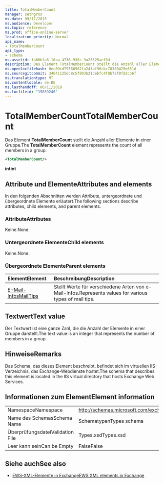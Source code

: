 ```yaml
---
title: TotalMemberCount
manager: sethgros
ms.date: 09/17/2015
ms.audience: Developer
ms.topic: reference
ms.prod: office-online-server
localization_priority: Normal
api_name:
- TotalMemberCount
api_type:
- schema
ms.assetid: fa86bfa6-10aa-4736-938c-9a23525aef8d
description: Das Element TotalMemberCount stellt die Anzahl aller Elemente in einer Gruppe.
ms.openlocfilehash: 0ec89cd79560962fa243af90cbc70380425e651d
ms.sourcegitcommit: 34041125dc8c5f993b21cebfc4f8b72f0fd2cb6f
ms.translationtype: MT
ms.contentlocale: de-DE
ms.lasthandoff: 06/11/2018
ms.locfileid: "19839246"
---
```

# <a name="totalmembercount"></a><span data-ttu-id="93504-103">TotalMemberCount</span><span class="sxs-lookup"><span data-stu-id="93504-103">TotalMemberCount</span></span>

<span data-ttu-id="93504-104">Das Element **TotalMemberCount** stellt die Anzahl aller Elemente in einer Gruppe.</span><span class="sxs-lookup"><span data-stu-id="93504-104">The **TotalMemberCount** element represents the count of all members in a group.</span></span> 
  
```XML
<TotalMemberCount/>
```

 <span data-ttu-id="93504-105">**int**</span><span class="sxs-lookup"><span data-stu-id="93504-105">**int**</span></span>
## <a name="attributes-and-elements"></a><span data-ttu-id="93504-106">Attribute und Elemente</span><span class="sxs-lookup"><span data-stu-id="93504-106">Attributes and elements</span></span>

<span data-ttu-id="93504-107">In den folgenden Abschnitten werden Attribute, untergeordnete und übergeordnete Elemente erläutert.</span><span class="sxs-lookup"><span data-stu-id="93504-107">The following sections describe attributes, child elements, and parent elements.</span></span>
  
### <a name="attributes"></a><span data-ttu-id="93504-108">Attribute</span><span class="sxs-lookup"><span data-stu-id="93504-108">Attributes</span></span>

<span data-ttu-id="93504-109">Keine.</span><span class="sxs-lookup"><span data-stu-id="93504-109">None.</span></span>
  
### <a name="child-elements"></a><span data-ttu-id="93504-110">Untergeordnete Elemente</span><span class="sxs-lookup"><span data-stu-id="93504-110">Child elements</span></span>

<span data-ttu-id="93504-111">Keine.</span><span class="sxs-lookup"><span data-stu-id="93504-111">None.</span></span>
  
### <a name="parent-elements"></a><span data-ttu-id="93504-112">Übergeordnete Elemente</span><span class="sxs-lookup"><span data-stu-id="93504-112">Parent elements</span></span>

|<span data-ttu-id="93504-113">**Element**</span><span class="sxs-lookup"><span data-stu-id="93504-113">**Element**</span></span>|<span data-ttu-id="93504-114">**Beschreibung**</span><span class="sxs-lookup"><span data-stu-id="93504-114">**Description**</span></span>|
|:-----|:-----|
|[<span data-ttu-id="93504-115">E-Mail-Infos</span><span class="sxs-lookup"><span data-stu-id="93504-115">MailTips</span></span>](mailtips.md) <br/> |<span data-ttu-id="93504-116">Stellt Werte für verschiedene Arten von e-Mail-Infos.</span><span class="sxs-lookup"><span data-stu-id="93504-116">Represents values for various types of mail tips.</span></span>  <br/> |
   
## <a name="text-value"></a><span data-ttu-id="93504-117">Textwert</span><span class="sxs-lookup"><span data-stu-id="93504-117">Text value</span></span>

<span data-ttu-id="93504-118">Der Textwert ist eine ganze Zahl, die die Anzahl der Elemente in einer Gruppe darstellt.</span><span class="sxs-lookup"><span data-stu-id="93504-118">The text value is an integer that represents the number of members in a group.</span></span>
  
## <a name="remarks"></a><span data-ttu-id="93504-119">Hinweise</span><span class="sxs-lookup"><span data-stu-id="93504-119">Remarks</span></span>

<span data-ttu-id="93504-120">Das Schema, das dieses Element beschreibt, befindet sich im virtuellen IIS-Verzeichnis, das Exchange-Webdienste hostet.</span><span class="sxs-lookup"><span data-stu-id="93504-120">The schema that describes this element is located in the IIS virtual directory that hosts Exchange Web Services.</span></span>
  
## <a name="element-information"></a><span data-ttu-id="93504-121">Informationen zum Element</span><span class="sxs-lookup"><span data-stu-id="93504-121">Element information</span></span>

|||
|:-----|:-----|
|<span data-ttu-id="93504-122">Namespace</span><span class="sxs-lookup"><span data-stu-id="93504-122">Namespace</span></span>  <br/> |http://schemas.microsoft.com/exchange/services/2006/types  <br/> |
|<span data-ttu-id="93504-123">Name des Schemas</span><span class="sxs-lookup"><span data-stu-id="93504-123">Schema Name</span></span>  <br/> |<span data-ttu-id="93504-124">Schematypen</span><span class="sxs-lookup"><span data-stu-id="93504-124">Types schema</span></span>  <br/> |
|<span data-ttu-id="93504-125">Überprüfungsdatei</span><span class="sxs-lookup"><span data-stu-id="93504-125">Validation File</span></span>  <br/> |<span data-ttu-id="93504-126">Types.xsd</span><span class="sxs-lookup"><span data-stu-id="93504-126">Types.xsd</span></span>  <br/> |
|<span data-ttu-id="93504-127">Leer kann sein</span><span class="sxs-lookup"><span data-stu-id="93504-127">Can be Empty</span></span>  <br/> |<span data-ttu-id="93504-128">False</span><span class="sxs-lookup"><span data-stu-id="93504-128">False</span></span>  <br/> |
   
## <a name="see-also"></a><span data-ttu-id="93504-129">Siehe auch</span><span class="sxs-lookup"><span data-stu-id="93504-129">See also</span></span>



- [<span data-ttu-id="93504-130">EWS-XML-Elemente in Exchange</span><span class="sxs-lookup"><span data-stu-id="93504-130">EWS XML elements in Exchange</span></span>](ews-xml-elements-in-exchange.md)

